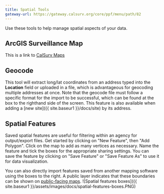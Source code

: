 ```yaml
---
title: Spatial Tools
gateway-url: https://gateway.calsurv.org/core/ppf/menu/path/82
---
```

Use these tools to help manage spatial aspects of your data.

## ArcGIS Surveillance Map
This is a link to [CalSurv Maps](<https://maps.calsurv.org>)

## Geocode
This tool will extract long/lat coordinates from an address typed into the **Location** field or uploaded in a file, which is advantageous for geocoding multiple addresses at once. Note that the geocode file must follow a specific format for the import to be successful, which can be found at the box to the righthand side of the screen. This feature is also available when adding a [new site]({{ site.baseur1 }}/docs/site) by its address.

## Spatial Features
Saved spatial features are useful for filtering within an agency for output/export files. Get started by clicking on "New Feature", then "Add Polygon". Click on the map to add as many vertices as necessary. Name the feature and tick the boxes for the appropriate sharing settings. You can save the feature by clicking on "Save Feature" or "Save Feature As" to use it for data visualization.

You can also directly import features saved from another mapping software using the boxes to the right. A public layer indicates that these boundaries can be shown on [public-facing maps](<https://maps.calsurv.org>).
![Spatial features boxes]({{ site.baseur1 }}/assets/images/docs/spatial-features-boxes.PNG)
